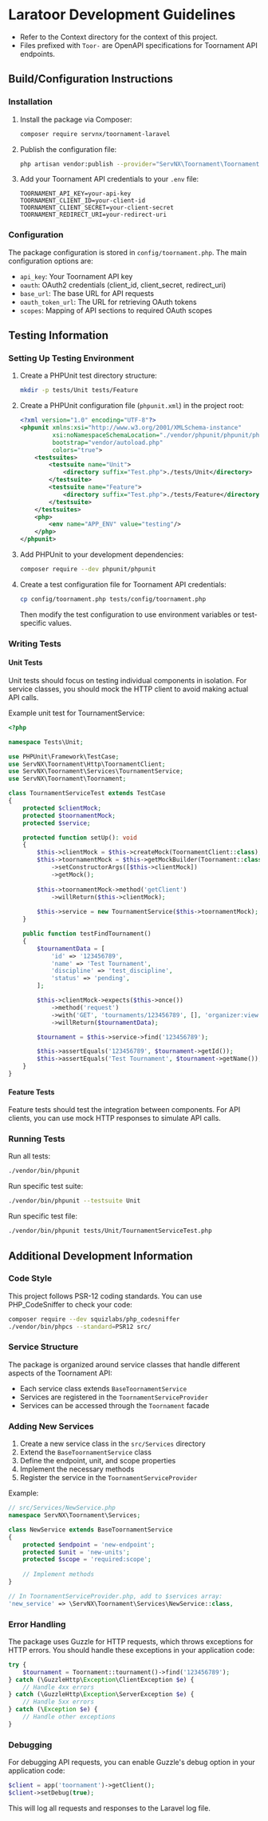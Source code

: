 # Laratoor Development Guidelines
- Refer to the Context directory for the context of this project.
- Files prefixed with `Toor-` are OpenAPI specifications for Toornament API endpoints.

## Build/Configuration Instructions

### Installation

1. Install the package via Composer:
   ```bash
   composer require servnx/toornament-laravel
   ```

2. Publish the configuration file:
   ```bash
   php artisan vendor:publish --provider="ServNX\Toornament\ToornamentServiceProvider" --tag="config"
   ```

3. Add your Toornament API credentials to your `.env` file:
   ```
   TOORNAMENT_API_KEY=your-api-key
   TOORNAMENT_CLIENT_ID=your-client-id
   TOORNAMENT_CLIENT_SECRET=your-client-secret
   TOORNAMENT_REDIRECT_URI=your-redirect-uri
   ```

### Configuration

The package configuration is stored in `config/toornament.php`. The main configuration options are:

- `api_key`: Your Toornament API key
- `oauth`: OAuth2 credentials (client_id, client_secret, redirect_uri)
- `base_url`: The base URL for API requests
- `oauth_token_url`: The URL for retrieving OAuth tokens
- `scopes`: Mapping of API sections to required OAuth scopes

## Testing Information

### Setting Up Testing Environment

1. Create a PHPUnit test directory structure:
   ```bash
   mkdir -p tests/Unit tests/Feature
   ```

2. Create a PHPUnit configuration file (`phpunit.xml`) in the project root:
   ```xml
   <?xml version="1.0" encoding="UTF-8"?>
   <phpunit xmlns:xsi="http://www.w3.org/2001/XMLSchema-instance"
            xsi:noNamespaceSchemaLocation="./vendor/phpunit/phpunit/phpunit.xsd"
            bootstrap="vendor/autoload.php"
            colors="true">
       <testsuites>
           <testsuite name="Unit">
               <directory suffix="Test.php">./tests/Unit</directory>
           </testsuite>
           <testsuite name="Feature">
               <directory suffix="Test.php">./tests/Feature</directory>
           </testsuite>
       </testsuites>
       <php>
           <env name="APP_ENV" value="testing"/>
       </php>
   </phpunit>
   ```

3. Add PHPUnit to your development dependencies:
   ```bash
   composer require --dev phpunit/phpunit
   ```

4. Create a test configuration file for Toornament API credentials:
   ```bash
   cp config/toornament.php tests/config/toornament.php
   ```
   
   Then modify the test configuration to use environment variables or test-specific values.

### Writing Tests

#### Unit Tests

Unit tests should focus on testing individual components in isolation. For service classes, you should mock the HTTP client to avoid making actual API calls.

Example unit test for TournamentService:

```php
<?php

namespace Tests\Unit;

use PHPUnit\Framework\TestCase;
use ServNX\Toornament\Http\ToornamentClient;
use ServNX\Toornament\Services\TournamentService;
use ServNX\Toornament\Toornament;

class TournamentServiceTest extends TestCase
{
    protected $clientMock;
    protected $toornamentMock;
    protected $service;

    protected function setUp(): void
    {
        $this->clientMock = $this->createMock(ToornamentClient::class);
        $this->toornamentMock = $this->getMockBuilder(Toornament::class)
            ->setConstructorArgs([$this->clientMock])
            ->getMock();
        
        $this->toornamentMock->method('getClient')
            ->willReturn($this->clientMock);
            
        $this->service = new TournamentService($this->toornamentMock);
    }

    public function testFindTournament()
    {
        $tournamentData = [
            'id' => '123456789',
            'name' => 'Test Tournament',
            'discipline' => 'test_discipline',
            'status' => 'pending',
        ];

        $this->clientMock->expects($this->once())
            ->method('request')
            ->with('GET', 'tournaments/123456789', [], 'organizer:view')
            ->willReturn($tournamentData);

        $tournament = $this->service->find('123456789');

        $this->assertEquals('123456789', $tournament->getId());
        $this->assertEquals('Test Tournament', $tournament->getName());
    }
}
```

#### Feature Tests

Feature tests should test the integration between components. For API clients, you can use mock HTTP responses to simulate API calls.

### Running Tests

Run all tests:
```bash
./vendor/bin/phpunit
```

Run specific test suite:
```bash
./vendor/bin/phpunit --testsuite Unit
```

Run specific test file:
```bash
./vendor/bin/phpunit tests/Unit/TournamentServiceTest.php
```

## Additional Development Information

### Code Style

This project follows PSR-12 coding standards. You can use PHP_CodeSniffer to check your code:

```bash
composer require --dev squizlabs/php_codesniffer
./vendor/bin/phpcs --standard=PSR12 src/
```

### Service Structure

The package is organized around service classes that handle different aspects of the Toornament API:

- Each service class extends `BaseToornamentService`
- Services are registered in the `ToornamentServiceProvider`
- Services can be accessed through the `Toornament` facade

### Adding New Services

1. Create a new service class in the `src/Services` directory
2. Extend the `BaseToornamentService` class
3. Define the endpoint, unit, and scope properties
4. Implement the necessary methods
5. Register the service in the `ToornamentServiceProvider`

Example:
```php
// src/Services/NewService.php
namespace ServNX\Toornament\Services;

class NewService extends BaseToornamentService
{
    protected $endpoint = 'new-endpoint';
    protected $unit = 'new-units';
    protected $scope = 'required:scope';
    
    // Implement methods
}

// In ToornamentServiceProvider.php, add to $services array:
'new_service' => \ServNX\Toornament\Services\NewService::class,
```

### Error Handling

The package uses Guzzle for HTTP requests, which throws exceptions for HTTP errors. You should handle these exceptions in your application code:

```php
try {
    $tournament = Toornament::tournament()->find('123456789');
} catch (\GuzzleHttp\Exception\ClientException $e) {
    // Handle 4xx errors
} catch (\GuzzleHttp\Exception\ServerException $e) {
    // Handle 5xx errors
} catch (\Exception $e) {
    // Handle other exceptions
}
```

### Debugging

For debugging API requests, you can enable Guzzle's debug option in your application code:

```php
$client = app('toornament')->getClient();
$client->setDebug(true);
```

This will log all requests and responses to the Laravel log file.